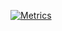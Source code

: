 <a href="https://github.com/lowlighter/metrics"> <img src="https://gist.githubusercontent.com/loicreynier/1523fff022a1c1038e8d57353472ae1a/raw/metrics.svg" alt="Metrics" class="center"> </a>
